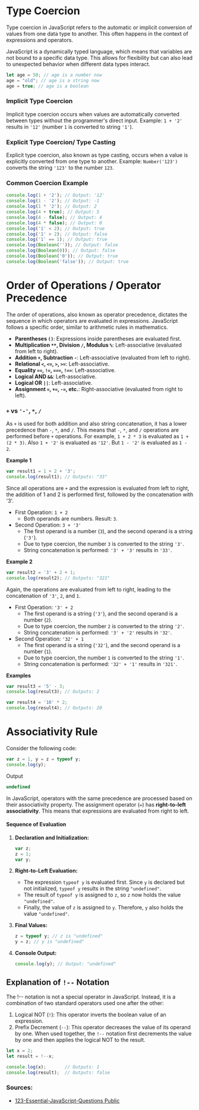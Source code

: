 # Type Coercion
Type coercion in JavaScript refers to the automatic or implicit conversion of values from one data type to another. This
often happens in the context of expressions and operators.

JavaScript is a dynamically typed language, which means that variables are not bound to a specific data type. This allows
for flexibility but can also lead to unexpected behavior when different data types interact.
```js
let age = 50; // age is a number now
age = "old"; // age is a string now
age = true; // age is a boolean
```

### Implicit Type Coercion
Implicit type coercion occurs when values are automatically converted between types without the programmer's direct input.
Example: `1 + '2'` results in `'12'` (number `1` is converted to string `'1'`).

### Explicit Type Coercion/ Type Casting
Explicit type coercion, also known as type casting, occurs when a value is explicitly converted from one type to another.
Example: `Number('123')` converts the string `'123'` to the number `123`.

### Common Coercion Example
```js
console.log(1 + '2'); // Output: '12'
console.log(1 - '2'); // Output: -1
console.log(1 * '2'); // Output: 2
console.log(4 + true); // Output: 5
console.log(4 - false); // Output: 4
console.log(4 * false); // Output: 0
console.log('1' < 2); // Output: true
console.log('1' > 2); // Output: false
console.log('1' == 1); // Output: true
console.log(Boolean('')); // Output: false
console.log(Boolean(0)); // Output: false
console.log(Boolean('0')); // Output: true
console.log(Boolean('false')); // Output: true
```

# Order of Operations / Operator Precedence
The order of operations, also known as operator precedence, dictates the sequence in which operators are evaluated in
expressions. JavaScript follows a specific order, similar to arithmetic rules in mathematics.

* **Parentheses `()`**: Expressions inside parentheses are evaluated first.
* **Multiplication `**`, Division `/`, Modulus `%`**: Left-associative (evaluated from left to right).
* **Addition `+`, Subtraction `-`**: Left-associative (evaluated from left to right).
* **Relational `<`, `<=`, `>`, `>=`**: Left-associative.
* **Equality `==`, `!=`, `===`, `!==`**: Left-associative.
* **Logical AND `&&`**: Left-associative.
* **Logical OR `||`**: Left-associative.
* **Assignment `=`, `+=`, `-=`, etc.**: Right-associative (evaluated from right to left).

### `+` vs `'-'`, `*`, `/`
As `+` is used for both addition and also string concatenation, it has a lower precedence than `-`, `*`, and `/`. This
means that `-`, `*`, and `/` operations are performed before `+` operations. For example, `1 + 2 * 3` is evaluated as
`1 + (2 * 3)`. Also `1 + '2'` is evaluated as `'12'`. But `1 - '2'` is evaluated as `1 - 2`. 

**Example 1**
```js
var result1 = 1 + 2 + '3';
console.log(result1); // Outputs: "33"
```
Since all operations are `+` and the expression is evaluated from left to right, the addition of 1 and 2 is performed first,
followed by the concatenation with '3'.
* First Operation: `1 + 2`
   * Both operands are numbers. Result: `3`.
* Second Operation: `3 + '3'`
  * The first operand is a number (`3`), and the second operand is a string (`'3'`).
  * Due to type coercion, the number `3` is converted to the string `'3'`.
  * String concatenation is performed: `'3' + '3'` results in `'33'`.

**Example 2**
```js
var result2 = '3' + 2 + 1;
console.log(result2); // Outputs: "321"
```
Again, the operations are evaluated from left to right, leading to the concatenation of `'3'`, `2`, and `1`.
* First Operation: `'3' + 2`
  * The first operand is a string (`'3'`), and the second operand is a number (`2`).
  * Due to type coercion, the number `2` is converted to the string `'2'`.
  * String concatenation is performed: `'3' + '2'` results in `'32'`.
* Second Operation: `'32' + 1`
  * The first operand is a string (`'32'`), and the second operand is a number (`1`).
  * Due to type coercion, the number `1` is converted to the string `'1'`.
  * String concatenation is performed: `'32' + '1'` results in `'321'`.

**Examples**
```js
var result3 = '5' - 3;
console.log(result3); // Outputs: 2

var result4 = '10' * 2;
console.log(result4); // Outputs: 20
```


# Associativity Rule
Consider the following code:
```javascript
var z = 1, y = z = typeof y;
console.log(y);
```
Output
```js
undefined
```

In JavaScript, operators with the same precedence are processed based on their associativity property. The assignment 
operator (`=`) has **right-to-left associativity**. This means that expressions are evaluated from right to left.

#### Sequence of Evaluation

1. **Declaration and Initialization:**
   ```javascript
   var z;
   z = 1;
   var y;
   ```
2. **Right-to-Left Evaluation:**
    - The expression `typeof y` is evaluated first. Since `y` is declared but not initialized, `typeof y` results in the string `"undefined"`.
    - The result of `typeof y` is assigned to `z`, so `z` now holds the value `"undefined"`.
    - Finally, the value of `z` is assigned to `y`. Therefore, `y` also holds the value `"undefined"`.

3. **Final Values:**
   ```javascript
   z = typeof y; // z is "undefined"
   y = z; // y is "undefined"
   ```

4. **Console Output:**
   ```javascript
   console.log(y); // Output: "undefined"
   ```
   
## Explanation of `!--` Notation
The !-- notation is not a special operator in JavaScript. Instead, it is a combination of two standard operators used 
one after the other:

1. Logical NOT (`!`): This operator inverts the boolean value of an expression.
2. Prefix Decrement (`--`): This operator decreases the value of its operand by one.
When used together, the `!--` notation first decrements the value by one and then applies the logical NOT to the result.
```js
let x = 2;
let result = !--x;

console.log(x);       // Outputs: 1
console.log(result);  // Outputs: false
```
   
### Sources:
* [123-Essential-JavaScript-Questions Public](https://github.com/ganqqwerty/123-Essential-JavaScript-Interview-Questions)